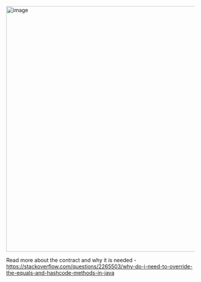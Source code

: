 <img width="656" alt="image" src="https://github.com/user-attachments/assets/0bdbe86a-3887-493e-8a2d-20c193f08d4f">

Read more about the contract and why it is needed - https://stackoverflow.com/questions/2265503/why-do-i-need-to-override-the-equals-and-hashcode-methods-in-java
